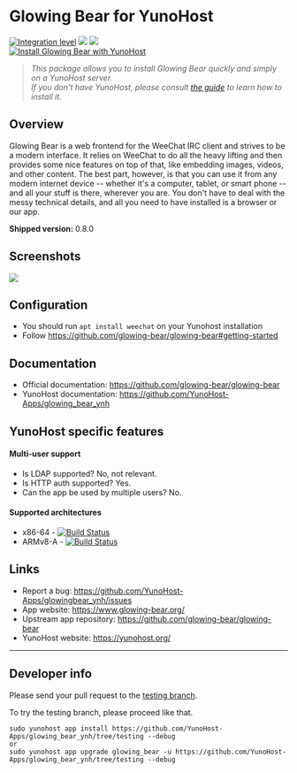# Glowing Bear for YunoHost

[![Integration level](https://dash.yunohost.org/integration/glowing_bear.svg)](https://dash.yunohost.org/appci/app/glowing_bear) ![](https://ci-apps.yunohost.org/ci/badges/glowing_bear.status.svg) ![](https://ci-apps.yunohost.org/ci/badges/glowing_bear.maintain.svg)  
[![Install Glowing Bear with YunoHost](https://install-app.yunohost.org/install-with-yunohost.png)](https://install-app.yunohost.org/?app=glowing_bear)

> *This package allows you to install Glowing Bear quickly and simply on a YunoHost server.  
If you don't have YunoHost, please consult [the guide](https://yunohost.org/#/install) to learn how to install it.*

## Overview
Glowing Bear is a web frontend for the WeeChat IRC client and strives to be a modern interface. It relies on WeeChat to do all the heavy lifting and then provides some nice features on top of that, like embedding images, videos, and other content. The best part, however, is that you can use it from any modern internet device -- whether it's a computer, tablet, or smart phone -- and all your stuff is there, wherever you are. You don't have to deal with the messy technical details, and all you need to have installed is a browser or our app.

**Shipped version:** 0.8.0

## Screenshots

![](https://camo.githubusercontent.com/277788ad057cf6934499621c7ba1193e6edbdb0e/68747470733a2f2f347a322e64652f676c6f77696e67626561722e706e67)

## Configuration

* You should run `apt install weechat` on your Yunohost installation
* Follow https://github.com/glowing-bear/glowing-bear#getting-started

## Documentation

 * Official documentation: https://github.com/glowing-bear/glowing-bear
 * YunoHost documentation: https://github.com/YunoHost-Apps/glowing_bear_ynh

## YunoHost specific features

#### Multi-user support

* Is LDAP supported? No, not relevant.
* Is HTTP auth supported? Yes.
* Can the app be used by multiple users? No.

#### Supported architectures

* x86-64 - [![Build Status](https://ci-apps.yunohost.org/ci/logs/glowing_bear%20%28Apps%29.svg)](https://ci-apps.yunohost.org/ci/apps/glowing_bear/)
* ARMv8-A - [![Build Status](https://ci-apps-arm.yunohost.org/ci/logs/glowing_bear%20%28Apps%29.svg)](https://ci-apps-arm.yunohost.org/ci/apps/glowing_bear/)

## Links

 * Report a bug: https://github.com/YunoHost-Apps/glowingbear_ynh/issues
 * App website: https://www.glowing-bear.org/
 * Upstream app repository: https://github.com/glowing-bear/glowing-bear
 * YunoHost website: https://yunohost.org/

---

Developer info
----------------

Please send your pull request to the [testing branch](https://github.com/YunoHost-Apps/glowing_bear_ynh/tree/testing).

To try the testing branch, please proceed like that.
```
sudo yunohost app install https://github.com/YunoHost-Apps/glowing_bear_ynh/tree/testing --debug
or
sudo yunohost app upgrade glowing_bear -u https://github.com/YunoHost-Apps/glowing_bear_ynh/tree/testing --debug
```
